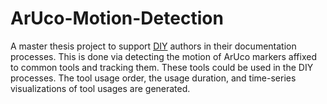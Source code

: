 # ArUco-Motion-Detection
A master thesis project to support [DIY]([url](https://en.wikipedia.org/wiki/Do_it_yourself)) authors in their documentation processes. This is done via detecting the motion of ArUco markers affixed to common tools and tracking them. These tools could be used in the DIY processes. The tool usage order, the usage duration, and time-series visualizations of tool usages are generated.
